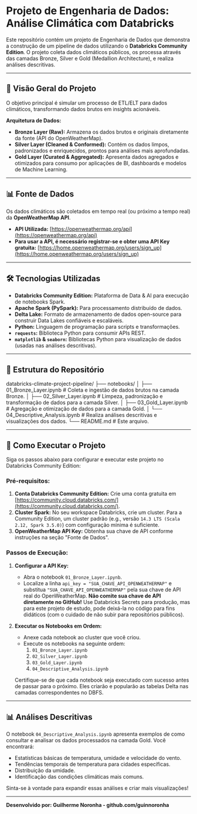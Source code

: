 # Projeto de Engenharia de Dados: Análise Climática com Databricks

Este repositório contém um projeto de Engenharia de Dados que demonstra a construção de um pipeline de dados utilizando o **Databricks Community Edition**. O projeto coleta dados climáticos públicos, os processa através das camadas Bronze, Silver e Gold (Medallion Architecture), e realiza análises descritivas.

---

## 🚀 Visão Geral do Projeto

O objetivo principal é simular um processo de ETL/ELT para dados climáticos, transformando dados brutos em insights acionáveis.

**Arquitetura de Dados:**
* **Bronze Layer (Raw):** Armazena os dados brutos e originais diretamente da fonte (API do OpenWeatherMap).
* **Silver Layer (Cleaned & Conformed):** Contém os dados limpos, padronizados e enriquecidos, prontos para análises mais aprofundadas.
* **Gold Layer (Curated & Aggregated):** Apresenta dados agregados e otimizados para consumo por aplicações de BI, dashboards e modelos de Machine Learning.

---

## 📊 Fonte de Dados

Os dados climáticos são coletados em tempo real (ou próximo a tempo real) da **OpenWeatherMap API**.

* **API Utilizada:** [https://openweathermap.org/api](https://openweathermap.org/api)
* **Para usar a API, é necessário registrar-se e obter uma API Key gratuita:** [https://home.openweathermap.org/users/sign_up](https://home.openweathermap.org/users/sign_up)

---

## 🛠️ Tecnologias Utilizadas

* **Databricks Community Edition:** Plataforma de Data & AI para execução de notebooks Spark.
* **Apache Spark (PySpark):** Para processamento distribuído de dados.
* **Delta Lake:** Formato de armazenamento de dados open-source para construir Data Lakes confiáveis e escaláveis.
* **Python:** Linguagem de programação para scripts e transformações.
* **`requests`:** Biblioteca Python para consumir APIs REST.
* **`matplotlib` & `seaborn`:** Bibliotecas Python para visualização de dados (usadas nas análises descritivas).

---

## 📁 Estrutura do Repositório

databricks-climate-project-pipeline/
├── notebooks/
│   ├── 01_Bronze_Layer.ipynb              # Coleta e ingestão de dados brutos na camada Bronze.
│   ├── 02_Silver_Layer.ipynb              # Limpeza, padronização e transformação de dados para a camada Silver.
│   ├── 03_Gold_Layer.ipynb                # Agregação e otimização de dados para a camada Gold.
│   └── 04_Descriptive_Analysis.ipynb      # Realiza análises descritivas e visualizações dos dados.
└── README.md                              # Este arquivo.

---

## 🚀 Como Executar o Projeto

Siga os passos abaixo para configurar e executar este projeto no Databricks Community Edition:

### Pré-requisitos:

1.  **Conta Databricks Community Edition:** Crie uma conta gratuita em [https://community.cloud.databricks.com/](https://community.cloud.databricks.com/).
2.  **Cluster Spark:** No seu workspace Databricks, crie um cluster. Para a Community Edition, um cluster padrão (e.g., versão `14.3 LTS (Scala 2.12, Spark 3.5.0)`) com configuração mínima é suficiente.
3.  **OpenWeatherMap API Key:** Obtenha sua chave de API conforme instruções na seção "Fonte de Dados".

### Passos de Execução:

1.  **Configurar a API Key:**
    * Abra o notebook `01_Bronze_Layer.ipynb`.
    * Localize a linha `api_key = "SUA_CHAVE_API_OPENWEATHERMAP"` e substitua `"SUA_CHAVE_API_OPENWEATHERMAP"` pela sua chave de API real do OpenWeatherMap. **Não comite sua chave de API diretamente no GitHub!** Use Databricks Secrets para produção, mas para este projeto de estudo, pode deixá-la no código para fins didáticos (com o cuidado de não subir para repositórios públicos).

2.  **Executar os Notebooks em Ordem:**
    * Anexe cada notebook ao cluster que você criou.
    * Execute os notebooks na seguinte ordem:
        1.  `01_Bronze_Layer.ipynb`
        2.  `02_Silver_Layer.ipynb`
        3.  `03_Gold_Layer.ipynb`
        4.  `04_Descriptive_Analysis.ipynb`

    Certifique-se de que cada notebook seja executado com sucesso antes de passar para o próximo. Eles criarão e popularão as tabelas Delta nas camadas correspondentes no DBFS.

---

## 📊 Análises Descritivas

O notebook `04_Descriptive_Analysis.ipynb` apresenta exemplos de como consultar e analisar os dados processados na camada Gold. Você encontrará:

* Estatísticas básicas de temperatura, umidade e velocidade do vento.
* Tendências temporais de temperatura para cidades específicas.
* Distribuição da umidade.
* Identificação das condições climáticas mais comuns.

Sinta-se à vontade para expandir essas análises e criar mais visualizações!

---

**Desenvolvido por: Guilherme Noronha - github.com/guinnoronha**

